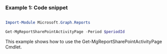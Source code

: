### Example 1: Code snippet

```powershell

Import-Module Microsoft.Graph.Reports

Get-MgReportSharePointActivityPage -Period $periodId 

```
This example shows how to use the Get-MgReportSharePointActivityPage Cmdlet.

